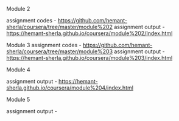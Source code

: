 Module 2

assignment codes  -   https://github.com/hemant-sherla/coursera/tree/master/module%202
assignment output -   https://hemant-sherla.github.io/coursera/module%202/Index.html

Module 3
assignment codes  - https://github.com/hemant-sherla/coursera/tree/master/module%203
assignment output - https://hemant-sherla.github.io/coursera/module%203/index.html

Module 4

assignment output - https://hemant-sherla.github.io/coursera/module%204/index.html

Module 5

assignment output -
